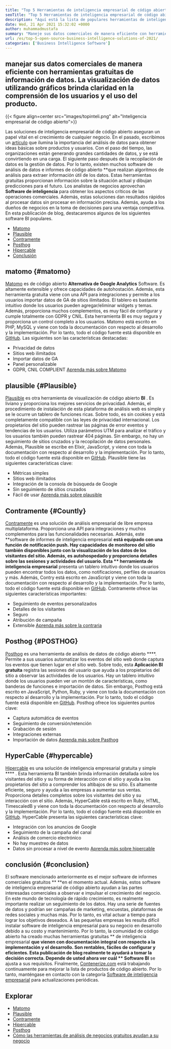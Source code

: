 ```yaml
---
title: "Top 5 Herramientas de inteligencia empresarial de código abierto de 2021" 
seoTitle: "Top 5 Herramientas de inteligencia empresarial de código abierto de 2021" 
description: "Aquí está la lista de populares herramientas de inteligencia de negocios de código abierto con características y documentación ricas. Estos son Matomo, plausibles, con contracción y más." 
date: Wed, 21 Apr 2021 15:32:02 +0000
author: muhammadmustafa
summary: "Maneje sus datos comerciales de manera eficiente con herramientas gratuitas de información de datos. La visualización de datos utilizando gráficos brinda claridad en la comprensión de los usuarios y el uso del producto." 
url: /es/top-5-open-source-business-intelligence-solutions-of-2021/
categories: ['Business Intelligence Software']
---
```


## manejar sus datos comerciales de manera eficiente con herramientas gratuitas de información de datos. La visualización de datos utilizando gráficos brinda claridad en la comprensión de los usuarios y el uso del producto.

{{< figure align=center src="images/topinteli.png" alt="Inteligencia empresarial de código abierto">}}

Las soluciones de inteligencia empresarial de código abierto aseguran un papel vital en el crecimiento de cualquier negocio. En el pasado, escribimos un [artículo][1] que ilumina la importancia del análisis de datos para obtener ideas básicas sobre productos y usuarios. Con el paso del tiempo, las organizaciones están generando grandes cantidades de datos, y se está convirtiendo en una carga. El siguiente paso después de la recopilación de datos es la gestión de datos. Por lo tanto, existen muchos software de análisis de datos e informes de código abierto **que realizan algoritmos de análisis para extraer información útil de los datos. Estas herramientas gratuitas proporcionan información sobre la situación actual y dibujan predicciones para el futuro. Los analistas de negocios aprovechan  **Software de inteligencia**   para obtener los aspectos críticos de las operaciones comerciales. Además, estas soluciones dan resultados rápidos al procesar datos sin procesar en información precisa. Además, ayuda a los dueños de negocios en la toma de decisiones para una ventaja competitiva. En esta publicación de blog, destacaremos algunos de los siguientes software BI populares.
  * [Matomo][2]
  * [Plausible][3]
  * [Contramente][4]
  * [Posthog][5]
  * [Hipercable][6]
  * [Conclusión][7]

## matomo   {#matomo}
[Matomo][8] es de código abierto **Alternativa de Google Analytics**  Software. Es altamente extensible y ofrece capacidades de autohostación. Además, esta herramienta gratuita viene con una API para integraciones y permite a los usuarios importar datos de GA de sitios ilimitados. El tablero es bastante intuitivo donde los usuarios pueden agregar/eliminar widgets y temas. Además, proporciona muchos complementos, es muy fácil de configurar y cumple totalmente con GDPR y CNIL. Esta herramienta BI es muy segura y proporciona un control completo a los usuarios. Matomo está escrito en PHP, MySQL y viene con toda la documentación con respecto al desarrollo y la implementación. Por lo tanto, todo el código fuente está disponible en [GitHub][9].
Las siguientes son las características destacadas:
  * Privacidad de datos
  * Sitios web ilimitados
  * Importar datos de GA
  * Panel personalizable
  * GDPR, CNIL COMPLIENT
[Aprenda más sobre Matomo][10]

## plausible   {#Plausible}
[Plausible][11] es otra herramienta de visualización de código abierto **BI** . Es liviano y proporciona los mejores servicios de privacidad. Además, el procedimiento de instalación de esta plataforma de análisis web es simple y se le ocurre un tablero de funciones ricas. Sobre todo, es sin cookies y está completamente compatible con las leyes de privacidad internacional. Los propietarios del sitio pueden rastrear las páginas de error eventos y tendencias de los usuarios. Utiliza parámetros UTM para analizar el tráfico y los usuarios también pueden rastrear 404 páginas. Sin embargo, no hay un seguimiento de sitios cruzados y la recopilación de datos personales. Además, Plausible se escribe en Elixir, JavaScript, y viene con toda la documentación con respecto al desarrollo y la implementación. Por lo tanto, todo el código fuente está disponible en [GitHub][12].
Plausible tiene las siguientes características clave:
  * Métricas simples
  * Sitios web ilimitados
  * Integración de la consola de búsqueda de Google
  * Sin seguimiento de sitios cruzados
  * Fácil de usar
[Aprenda más sobre plausible][13]

## Contramente   {#Countly}
[Contramente][14] es una solución de análisis empresarial de libre empresa multiplataforma. Proporciona una API para integraciones y muchos complementos para las funcionalidades necesarias. Además, este **software de informes de inteligencia empresarial  **está equipado con una función de notificación push. Hay capacidades de monitoreo del sitio también disponibles junto con la visualización de los datos de los visitantes del sitio. Además, es autohospedado y proporciona detalles sobre las sesiones y actividades del usuario. Esta **  herramienta de inteligencia empresarial**  presenta un tablero intuitivo donde los usuarios pueden encontrar todos los datos, como notificaciones, perfiles de usuarios y más. Además, Contry está escrito en JavaScript y viene con toda la documentación con respecto al desarrollo y la implementación. Por lo tanto, todo el código fuente está disponible en [GitHub][15].
Contramente ofrece las siguientes características importantes:
  * Seguimiento de eventos personalizados
  * Detalles de los visitantes
  * Seguro
  * Atribución de campaña
  * Extensible
[Aprenda más sobre la contraria][16]

## Posthog   {#POSTHOG}
[Posthog][17] es una herramienta de análisis de datos de código abierto ****. Permite a sus usuarios automatizar los eventos del sitio web donde captura los eventos que tienen lugar en el sitio web. Sobre todo, esta  **Aplicación BI gratuita**   registra las sesiones del usuario que ayuda a los propietarios del sitio a observar las actividades de los usuarios. Hay un tablero intuitivo donde los usuarios pueden ver un montón de características, como banderas de funciones e importación de datos. Sin embargo, Posthog está escrito en JavaScript, Python, Ruby, y viene con toda la documentación con respecto al desarrollo y la implementación. Por lo tanto, todo el código fuente está disponible en [GitHub][18].
Posthog ofrece los siguientes puntos clave:
  * Captura automática de eventos
  * Seguimiento de conversión/retención
  * Grabación de sesión
  * Integraciones externas
  * Importación de datos
[Aprenda más sobre Pasthog][19]

## HyperCable   {#hypercable}
[Hipercable][20] es una solución de inteligencia empresarial gratuita y simple  **** . Esta herramienta BI también brinda información detallada sobre los visitantes del sitio y su forma de interacción con el sitio y ayuda a los propietarios del sitio a comprender los altibajos de su sitio. Es altamente eficiente, seguro y ayuda a las empresas a aumentar sus ventas. Proporciona detalles completos sobre los visitantes del sitio y su interacción con el sitio. Además, HyperCable está escrito en Ruby, HTML, TimescaledB y viene con toda la documentación con respecto al desarrollo y la implementación. Por lo tanto, todo el código fuente está disponible en [GitHub][21].
HyperCable presenta las siguientes características clave:
  * Integración con los anuncios de Google
  * Seguimiento de la campaña del canal
  * Análisis de comercio electrónico
  * No hay muestreo de datos
  * Datos sin procesar a nivel de evento
[Aprenda más sobre hipercable][20]

## conclusión   {#conclusion}
El software mencionado anteriormente es el mejor software de informes comerciales gratuitos ** **en el momento actual. Además, estos software de inteligencia empresarial de código abierto ayudan a las partes interesadas comerciales a observar e impulsar el crecimiento del negocio. En este mundo de tecnología de rápido crecimiento, es realmente importante realizar un seguimiento de los datos. Hay una serie de fuentes de datos y podrían ser campañas de marketing, encuestas, plataformas de redes sociales y muchas más. Por lo tanto, es vital actuar a tiempo para lograr los objetivos deseados. A las pequeñas empresas les resulta difícil instalar software de inteligencia empresarial para su negocio en desarrollo debido a su costo y mantenimiento. Por lo tanto, la comunidad de código abierto ha creado muchas herramientas gratuitas **  de inteligencia empresarial  **que vienen con documentación integral con respecto a la implementación y el desarrollo. Son rentables, fáciles de configurar y eficientes. Esta publicación de blog realmente te ayudará a tomar la decisión correcta. Depende de usted ahora ver cuál **  Software BI**  se ajusta a sus requisitos.
Finalmente, [Contenerize.com][22] está trabajando continuamente para mejorar la lista de productos de código abierto. Por lo tanto, manténgase en contacto con la categoría [Software de inteligencia empresarial][23] para actualizaciones periódicas.

## Explorar
  * [Matomo][8]
  * [Plausible][11]
  * [Contramente][14]
  * [Hipercable][20]
  * [Posthog][17]
  * [Cómo las herramientas de análisis de negocios gratuitos ayudan a su negocio][24]

  
[1]: https://blog.containerize.com/category/business-intelligence-software/
[2]: #Matomo
[3]: #Plausible
[4]: #Countly
[5]: #Posthog
[6]: #HyperCable
[7]: #Conclusion
[8]: https://products.containerize.com/business-intelligence/matomo
[9]: https://github.com/matomo-org/matomo
[10]: https://matomo.org/
[11]: https://products.containerize.com/business-intelligence/plausible
[12]: https://github.com/plausible/analytics
[13]: https://plausible.io/
[14]: https://products.containerize.com/business-intelligence/countly
[15]: https://github.com/countly/countly-server
[16]: https://count.ly/
[17]: https://products.containerize.com/business-intelligence/posthog
[18]: https://github.com/PostHog/posthog
[19]: https://posthog.com/
[20]: https://products.containerize.com/business-intelligence/hypercable
[21]: https://github.com/HyperCable/hypercable
[22]: https://www.containerize.com/
[23]: https://products.containerize.com/business-intelligence/
[24]: https://blog.containerize.com/2021/03/12/how-free-business-analytics-tools-assist-your-business/
